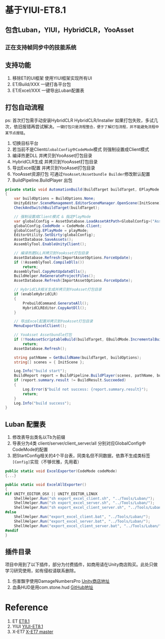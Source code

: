 # 基于YIUI-ET8.1 
## 包含Luban，YIUI，HybridCLR，YooAsset
## `正在支持帧同步中的技能系统`

## 支持功能
1.  移除ET的UI框架 使用YIUI框架实现所有UI
2.  ET/Build/XXX 一键打各平台包
3.  ET/Excel/XXX 一键导出Luban配置表

## 打包自动流程
ps: 首次打包需手动安装HybridCLR HybridCLR/Installer
    如果打包失败，多试几次，依旧报错再尝试解决。`一键打包只是流程整合，便于了解打包流程，并不能避免流程中某节点报错`。
1. 切换目标平台
2. 若当前不是Client`GlobalConfig中CodeMode`模式 则强制设置成Client模式
3. 编译热更DLL 并拷贝到YooAsset打包目录
4. HybridCLR生成 并拷贝到YooAsset打包目录
5. 导出Excel配置 并拷贝到YooAsset打包目录
6. YooAsset资源打包 可通过`YooAsset/Assetbundle Builder`修改默认配置
7. BuildPipeline.BuildPlayer 出包

```csharp
private static void AutomationBuild(BuildTarget buildTarget, EPlayMode playMode, bool enableHybridCLR = false)
{
    var buildOptions = BuildOptions.None;
    UnityEditor.SceneManagement.EditorSceneManager.OpenScene(InitScene);
    CheckAndSwitchBuildTarget(buildTarget);

    // 强制设置成Client模式 & 指定PlayMode
    var globalConfig = AssetDatabase.LoadAssetAtPath<GlobalConfig>("Assets/Resources/GlobalConfig.asset");
    globalConfig.CodeMode = CodeMode.Client;
    globalConfig.EPlayMode = playMode;
    EditorUtility.SetDirty(globalConfig);
    AssetDatabase.SaveAssets();
    AssemblyTool.EnableUnityClient();

    // 编译热更DLL并拷贝到YooAsset打包目录
    AssetDatabase.Refresh(ImportAssetOptions.ForceUpdate);
    if (!AssemblyTool.CompileDlls())
        return;
    AssemblyTool.CopyHotUpdateDlls();
    BuildHelper.ReGenerateProjectFiles();
    AssetDatabase.Refresh(ImportAssetOptions.ForceUpdate);

    // HybridCLR相关生成并拷贝到YooAsset打包目录
    if (enableHybridCLR)
    {
        PrebuildCommand.GenerateAll();
        HybridCLREditor.CopyAotDll();
    }

    // 导出Excel配置并拷贝到YooAsset打包目录
    MenuExportExcelClient();

    // YooAsset Assetbundle打包
    if (!YooAssetScriptableBuild(buildTarget, EBuildMode.IncrementalBuild))
        return;
    AssetDatabase.Refresh();

    string pathName = GetBuildName(buildTarget, buildOptions);
    string[] scenes = { InitScene };

    Log.Info("build start");
    BuildReport report = BuildPipeline.BuildPlayer(scenes, pathName, buildTarget, buildOptions);
    if (report.summary.result != BuildResult.Succeeded)
    {
        Log.Error($"build not success: {report.summary.result}");
        return;
    }
    Log.Info("build success");
}
```

## Luban 配置表
1. 修改表导出类名以Tb为前缀
2. 导表分为4类 client/server/client_server/all 分别对应GlobalConfig中CodeMode的配置
3. 把StartConfig相关的4个平台表，同类名但不同数据，依靠不生成类标签`[Config]`实现（不够优雅，先用着）
```csharp
public static void ExcelExporter(CodeMode codeMode)
{...}

public static void ExcelAllExporter()
{
#if UNITY_EDITOR_OSX || UNITY_EDITOR_LINUX
    ShellHelper.Run("sh export_excel_client.sh", "../Tools/Luban/");
    ShellHelper.Run("sh export_excel_server.sh", "../Tools/Luban/");
    ShellHelper.Run("sh export_excel_client_server.sh", "../Tools/Luban/");
#else
    ShellHelper.Run("export_excel_client.bat", "../Tools/Luban/");
    ShellHelper.Run("export_excel_server.bat", "../Tools/Luban/");
    ShellHelper.Run("export_excel_client_server.bat", "../Tools/Luban/");
#endif
}
```
## 插件目录
项目中用到了以下插件，部分为付费插件，如商用请在Unity商店购买。此处只做学习研究使用，如有侵权请联系删除。

1. 伤害飘字使用DamageNumbersPro [Unity商店地址](https://assetstore.unity.com/packages/2d/gui/damage-numbers-pro-186447)
2. 血条HUD是用com.stone.hud [GitHub地址](https://github.com/alsostone/com.stone.hud)

# Reference
1. ET [ET8.1](https://github.com/egametang/ET/tree/release8.1)
2. YIUI [YIUI-ET8.1](https://github.com/LiShengYang-yiyi/YIUI/tree/YIUI-ET8.1)
3. X-ET7 [X-ET7 master](https://github.com/IcePower/X-ET7)
